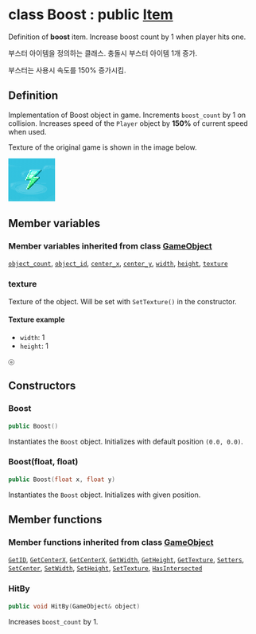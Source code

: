 # class Boost : public [Item](../Item.md)

Definition of **boost** item. Increase boost count by 1 when player hits one.

부스터 아이템을 정의하는 클래스. 충돌시 부스터 아이템 1개 증가.

부스터는 사용시 속도를 150% 증가시킴.

## Definition

Implementation of Boost object in game. Increments `boost_count` by 1 on collision. Increases speed of the `Player` object by **150%** of current speed when used.

Texture of the original game is shown in the image below.

![In-game texture](../../image/boost.png)

## Member variables

### Member variables inherited from class [GameObject](../../GameObject.md)

[`object_count`](../../GameObject.md#object_count), 
[`object_id`](../../GameObject.md#object_id), 
[`center_x`](../../GameObject.md#center_x), 
[`center_y`](../../GameObject.md#center_y), 
[`width`](../../GameObject.md#width), 
[`height`](../../GameObject.md#height), 
[`texture`](../../GameObject.md#texture)

### texture

Texture of the object. Will be set with `SetTexture()` in the constructor.

#### Texture example

- `width`: 1
- `height`: 1

```
ⓔ
```

## Constructors

### Boost

```cpp
public Boost()
```

Instantiates the `Boost` object. Initializes with default position `(0.0, 0.0)`.

### Boost(float, float)

```cpp
public Boost(float x, float y)
```

Instantiates the `Boost` object. Initializes with given position.

## Member functions

### Member functions inherited from class [GameObject](../GameObject.md)

[`GetID`](../GameObject.md#GetID), 
[`GetCenterX`](../GameObject.md#GetCenterX), 
[`GetCenterX`](../GameObject.md#GetCenterX), 
[`GetWidth`](../GameObject.md#GetWidth), 
[`GetHeight`](../GameObject.md#GetHeight), 
[`GetTexture`](../GameObject.md#GetTexture), 
[`Setters`](../GameObject.md#Setters), 
[`SetCenter`](../GameObject.md#SetCenter), 
[`SetWidth`](../GameObject.md#SetWidth), 
[`SetHeight`](../GameObject.md#SetHeight), 
[`SetTexture`](../GameObject.md#SetTexture), 
[`HasIntersected`](../GameObject.md#HasIntersected)

### HitBy

```cpp
public void HitBy(GameObject& object)
```

Increases `boost_count` by 1.
